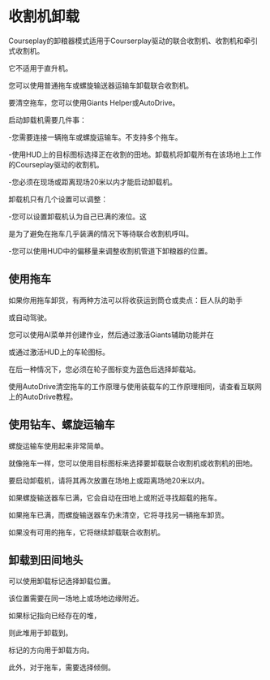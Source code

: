 # 收割机卸载

  
  
Courseplay的卸粮器模式适用于Courserplay驱动的联合收割机、收割机和牵引式收割机。  
  
它不适用于直升机。  
  
您可以使用普通拖车或螺旋输送器运输车卸载联合收割机。  
  
要清空拖车，您可以使用Giants Helper或AutoDrive。  
  
启动卸载机需要几件事：  
  
    
-您需要连接一辆拖车或螺旋运输车。不支持多个拖车。  
  
    
-使用HUD上的目标图标选择正在收割的田地。卸载机将卸载所有在该场地上工作的Courseplay驱动的收割机。  
  
    
-您必须在现场或距离现场20米以内才能启动卸载机。  
  
卸载机只有几个设置可以调整：  
  
    
-您可以设置卸载机认为自己已满的液位。这  
  
是为了避免在拖车几乎装满的情况下等待联合收割机呼叫。  
  
    
-您可以使用HUD中的偏移量来调整收割机管道下卸粮器的位置。  
  


## 使用拖车

  
  
如果你用拖车卸货，有两种方法可以将收获运到筒仓或卖点：巨人队的助手  
  
或自动驾驶。  
  
您可以使用AI菜单并创建作业，然后通过激活Giants辅助功能并在  
  
或通过激活HUD上的车轮图标。  
  
在后一种情况下，您必须在轮子图标变为蓝色后选择卸载站。  
  
使用AutoDrive清空拖车的工作原理与使用装载车的工作原理相同，请查看互联网上的AutoDrive教程。  
  


## 使用钻车、螺旋运输车

  
  
螺旋运输车使用起来非常简单。  
  
就像拖车一样，您可以使用目标图标来选择要卸载联合收割机或收割机的田地。  
  
要启动卸载机，请将其再次放置在场地上或距离场地20米以内。  
  
如果螺旋输送器车已满，它会自动在田地上或附近寻找超载的拖车。  
  
如果拖车已满，而螺旋输送器车仍未清空，它将寻找另一辆拖车卸货。  
  
如果没有可用的拖车，它将继续卸载联合收割机。  
  


## 卸载到田间地头

  
  
可以使用卸载标记选择卸载位置。  
  
该位置需要在同一场地上或场地边缘附近。  
  
如果标记指向已经存在的堆，  
  
则此堆用于卸载到。  
  
标记的方向用于卸载方向。  
  
此外，对于拖车，需要选择倾侧。  
  



